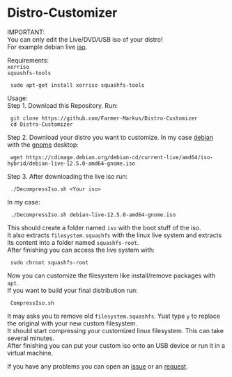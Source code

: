 # Distro-Customizer

IMPORTANT: <br />
You can only edit the Live/DVD/USB iso of your distro! <br />
For example debian live [iso](https://cdimage.debian.org/debian-cd/current-live/amd64/iso-hybrid/). <br />

Requirements: <br />
`xorriso` <br />
`squashfs-tools` <br />

     sudo apt-get install xorriso squashfs-tools

Usage: <br />
Step 1. Download this Repository. Run: <br /> 

     git clone https://github.com/Farmer-Markus/Distro-Customizer
     cd Distro-Customizer

Step 2. Download your distro you want to customize. In my case [debian](https://www.debian.org/) with the [gnome](https://www.gnome.org/) desktop:  <br />

     wget https://cdimage.debian.org/debian-cd/current-live/amd64/iso-hybrid/debian-live-12.5.0-amd64-gnome.iso

Step 3. After downloading the live iso run:  <br />
     
     ./DecompressIso.sh <Your iso>
In my case:

     ./DecompressIso.sh debian-live-12.5.0-amd64-gnome.iso
This should create  a folder named `iso` with the boot stuff of the iso. <br />
It also extracts `filesystem.squashfs` with the linux live system and extracts its content into a folder named `squashfs-root`. <br />
After finishing you can access the live system with:

     sudo chroot squashfs-root
Now you can customize the filesystem like install/remove packages with `apt`. <br />
If you want to build your final distribution run:

     CompressIso.sh
It may asks you to remove old `filesystem.squashfs`. Yust type `y` to replace the original with your new custom filesystem. <br />
It should start compressing your customized linux filesystem. This can take several minutes. <br />
After finishing you can put your custom iso onto an USB device or run it in a virtual machine. <br />

If you have any problems you can open an [issue](https://github.com/Farmer-Markus/Distro-Customizer/issues) or an [request](https://github.com/Farmer-Markus/Distro-Customizer/pulls).
